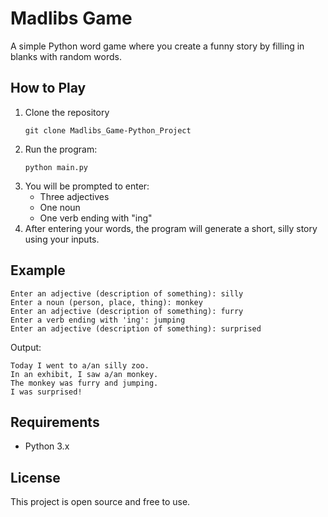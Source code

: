 # Madlibs Game

A simple Python word game where you create a funny story by filling in blanks with random words.

## How to Play

1. Clone the repository
   ```
   git clone Madlibs_Game-Python_Project
   ```
2. Run the program:
   ```
   python main.py
   ```
3. You will be prompted to enter:
   - Three adjectives
   - One noun
   - One verb ending with "ing"
4. After entering your words, the program will generate a short, silly story using your inputs.

## Example

```
Enter an adjective (description of something): silly
Enter a noun (person, place, thing): monkey
Enter an adjective (description of something): furry
Enter a verb ending with 'ing': jumping
Enter an adjective (description of something): surprised
```

Output:
```
Today I went to a/an silly zoo.
In an exhibit, I saw a/an monkey.
The monkey was furry and jumping.
I was surprised!
```

## Requirements

- Python 3.x

## License

This project is open source and free to use.